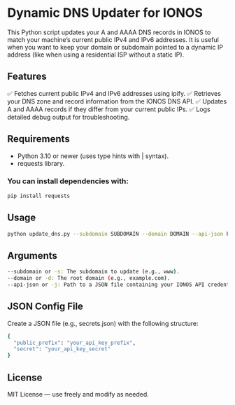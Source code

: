 # Dynamic DNS Updater for IONOS

This Python script updates your A and AAAA DNS records in IONOS to match your machine’s current public IPv4 and IPv6 addresses. It is useful when you want to keep your domain or subdomain pointed to a dynamic IP address (like when using a residential ISP without a static IP).

## Features
✅ Fetches current public IPv4 and IPv6 addresses using ipify.
✅ Retrieves your DNS zone and record information from the IONOS DNS API.
✅ Updates A and AAAA records if they differ from your current public IPs.
✅ Logs detailed debug output for troubleshooting.

## Requirements
- Python 3.10 or newer (uses type hints with | syntax).
- requests library.

### You can install dependencies with:

```bash
pip install requests
```

## Usage

```bash
python update_dns.py --subdomain SUBDOMAIN --domain DOMAIN --api-json PATH_TO_JSON
```

## Arguments

```bash
--subdomain or -s: The subdomain to update (e.g., www).
--domain or -d: The root domain (e.g., example.com).
--api-json or -j: Path to a JSON file containing your IONOS API credentials.
```

## JSON Config File

Create a JSON file (e.g., secrets.json) with the following structure:

```bash
{
  "public_prefix": "your_api_key_prefix",
  "secret": "your_api_key_secret"
}
```

## License

MIT License — use freely and modify as needed.
